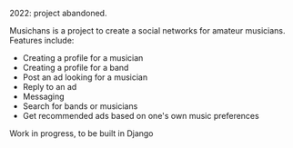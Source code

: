 2022: project abandoned.

Musichans is a project to create a social networks for amateur musicians. Features include:
- Creating a profile for a musician
- Creating a profile for a band
- Post an ad looking for a musician
- Reply to an ad
- Messaging
- Search for bands or musicians
- Get recommended ads based on one's own music preferences

Work in progress, to be built in Django
